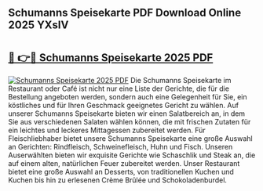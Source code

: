 ## Schumanns Speisekarte PDF Download Online 2025 YXsIV

# <h2><a href="http://gc8aphh.nevu.top/?p=Schumanns+Speisekarte">🔗 👉🔴 Schumanns Speisekarte 2025 PDF</a></h2>

[![Schumanns Speisekarte 2025 PDF](https://i.imgur.com/dBaPXMq.png)](http://gc8aphh.nevu.top/?p=Schumanns+Speisekarte)
Die Schumanns Speisekarte im Restaurant oder Café ist nicht nur eine Liste der Gerichte, die für die Bestellung angeboten werden, sondern auch eine Gelegenheit für Sie, ein köstliches und für Ihren Geschmack geeignetes Gericht zu wählen. Auf unserer Schumanns Speisekarte bieten wir einen Salatbereich an, in dem Sie aus verschiedenen Salaten wählen können, die mit frischen Zutaten für ein leichtes und leckeres Mittagessen zubereitet werden. Für Fleischliebhaber bietet unsere Schumanns Speisekarte eine große Auswahl an Gerichten: Rindfleisch, Schweinefleisch, Huhn und Fisch. Unseren Auserwählten bieten wir exquisite Gerichte wie Schaschlik und Steak an, die auf einem alten, natürlichen Feuer zubereitet werden. Unser Restaurant bietet eine große Auswahl an Desserts, von traditionellen Kuchen und Kuchen bis hin zu erlesenen Crème Brûlée und Schokoladenburdel.
